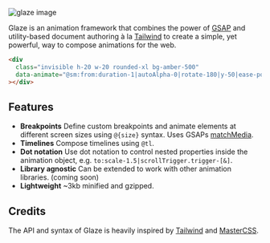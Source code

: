 ![glaze image](https://raw.githubusercontent.com/dnnsjsk/glaze/main/image.png)

Glaze is an animation framework that combines the power of
[GSAP](https://greensock.com/gsap/) and utility-based document authoring à la
[Tailwind](https://tailwindcss.com) to create a simple, yet powerful, way to
compose animations for the web.

```html copy
<div
  class="invisible h-20 w-20 rounded-xl bg-amber-500"
  data-animate="@sm:from:duration-1|autoAlpha-0|rotate-180|y-50|ease-power2.inOut"
></div>
```

## Features

- **Breakpoints** Define custom breakpoints and animate elements at different
  screen sizes using `@{size}` syntax. Uses GSAPs
  [matchMedia](<https://gsap.com/docs/v3/GSAP/gsap.matchMedia()/>).
- **Timelines** Compose timelines using `@tl`.
- **Dot notation** Use dot notation to control nested properties inside the
  animation object, e.g.
  `to:scale-1.5|scrollTrigger.trigger-[&]`.
- **Library agnostic** Can be extended to work with other animation libraries. (coming soon)
- **Lightweight** ~3kb minified and gzipped.

## Credits

The API and syntax of Glaze is heavily inspired by [Tailwind](https://tailwindcss.com)
and [MasterCSS](https://css.master.co/).
